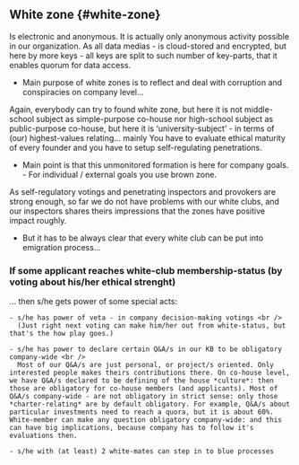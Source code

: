 ## White zone {#white-zone}

Is electronic and anonymous. It is actually only anonymous activity possible in our organization. As all data medias - is cloud-stored and encrypted, but here by more keys - all keys are split to such number of key-parts, that it enables quorum for data access.

*   Main purpose of white zones is to reflect and deal with corruption and conspiracies on company level...

Again, everybody can try to found white zone, but here it is not middle-school subject as simple-purpose co-house nor high-school subject as public-purpose co-house, but here it is ‘university-subject’ - in terms of (our) highest-values relating… mainly You have to evaluate ethical maturity of every founder and you have to setup self-regulating penetrations.

*   Main point is that this unmonitored formation is here for company goals. - For individual / external goals you use brown zone.

As self-regulatory votings and penetrating inspectors and provokers are strong enough, so far we do not have problems with our white clubs, and our inspectors shares theirs impressions that the zones have positive impact roughly.

*   But it has to be always clear that every white club can be put into emigration process…

### If some applicant reaches white-club membership-status (by voting about his/her ethical strenght)
... then s/he gets power of some special acts:

    - s/he has power of veta - in company decision-making votings <br />
      (Just right next voting can make him/her out from white-status, but that's the how play goes.)

    - s/he has power to declare certain Q&A/s in our KB to be obligatory company-wide <br />
      Most of our Q&A/s are just personal, or project/s oriented. Only interested people makes theirs contributions there. On co-house level, we have Q&A/s declared to be defining of the house *culture*: then those are obligatory for co-house members (and applicants). Most of Q&A/s company-wide - are not obligatory in strict sense: only those *charter-relating* are by default obligatory. For example, Q&A/s about particular investments need to reach a quora, but it is about 60%. White-member can make any question obligatory company-wide: and this can have big implications, because company has to follow it's evaluations then.

    - s/he with (at least) 2 white-mates can step in to blue processes
